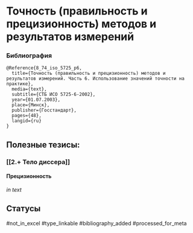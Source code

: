 # Точность (правильность и прецизионность) методов и результатов измерений

### Библиография
```
@Reference{8_74_iso_5725_p6,
  title={Точность (правильность и прецизионность) методов и результатов измерений. Часть 6. Использование значений точности на практике},
  media={text},
  subtitle={СТБ ИСО 5725-6-2002},
  year={01.07.2003},
  place={Mинск},
  publisher={Госстандарт},
  pages={48},
  langid={ru}
}
```

## Полезные тезисы:
### [[2.+ Тело диссера]]
#### Прецизионность
_in text_

## Статусы
#not_in_excel 
#type_linkable 
#bibliography_added
#processed_for_meta
